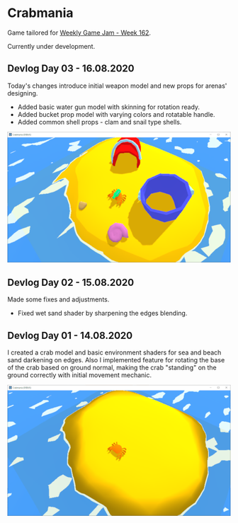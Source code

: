 # Crabmania

Game tailored for [Weekly Game Jam - Week 162](https://itch.io/jam/weekly-game-jam-162).

Currently under development.

## Devlog Day 03 - 16.08.2020

Today's changes introduce initial weapon model and new props for arenas' designing.

* Added basic water gun model with skinning for rotation ready.
* Added bucket prop model with varying colors and rotatable handle.
* Added common shell props - clam and snail type shells.

![Devlog Day 01 - Screenshot](media/devlog-day03.png)

## Devlog Day 02 - 15.08.2020

Made some fixes and adjustments.

* Fixed wet sand shader by sharpening the edges blending.

## Devlog Day 01 - 14.08.2020

I created a crab model and basic environment shaders for sea and beach sand darkening on edges. Also I implemented feature for rotating the base of the crab based on ground normal, making the crab "standing" on the ground correctly with initial movement mechanic.

![Devlog Day 01 - Screenshot](media/devlog-day01.png)
